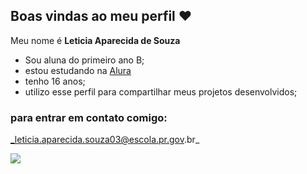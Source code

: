 ## Boas vindas ao meu perfil ❤

Meu nome é **Leticia Aparecida de Souza**

- Sou aluna do primeiro ano B;
- estou estudando na [Alura](https://www.alura.com.br)
- tenho 16 anos;
- utilizo esse perfil para compartilhar meus projetos desenvolvidos;

### para entrar em contato comigo:
_leticia.aparecida.souza03@escola.pr.gov.br_




![](https://media1.tenor.com/m/xjvmoEYtjwEAAAAC/thumbs-up-double-thumbs-up.gif)
